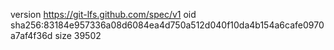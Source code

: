 version https://git-lfs.github.com/spec/v1
oid sha256:83184e957336a08d6084ea4d750a512d040f10da4b154a6cafe0970a7af4f36d
size 39502

